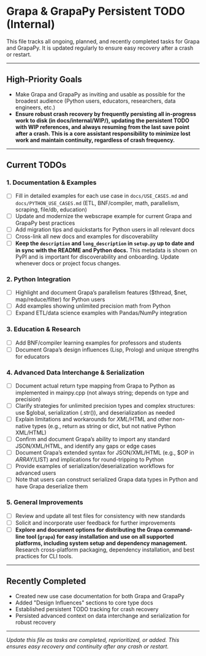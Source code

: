 # Grapa & GrapaPy Persistent TODO (Internal)

This file tracks all ongoing, planned, and recently completed tasks for Grapa and GrapaPy. It is updated regularly to ensure easy recovery after a crash or restart.

---

## High-Priority Goals
- Make Grapa and GrapaPy as inviting and usable as possible for the broadest audience (Python users, educators, researchers, data engineers, etc.)
- **Ensure robust crash recovery by frequently persisting all in-progress work to disk (in docs/internal/WIP/), updating the persistent TODO with WIP references, and always resuming from the last save point after a crash. This is a core assistant responsibility to minimize lost work and maintain continuity, regardless of crash frequency.**

---

## Current TODOs

### 1. Documentation & Examples
- [ ] Fill in detailed examples for each use case in `docs/USE_CASES.md` and `docs/PYTHON_USE_CASES.md` (ETL, BNF/compiler, math, parallelism, scraping, file/db, education)
- [ ] Update and modernize the webscrape example for current Grapa and GrapaPy best practices
- [ ] Add migration tips and quickstarts for Python users in all relevant docs
- [ ] Cross-link all new docs and examples for discoverability
- [ ] **Keep the `description` and `long_description` in `setup.py` up to date and in sync with the README and Python docs.** This metadata is shown on PyPI and is important for discoverability and onboarding. Update whenever docs or project focus changes.

### 2. Python Integration
- [ ] Highlight and document Grapa’s parallelism features ($thread, $net, map/reduce/filter) for Python users
- [ ] Add examples showing unlimited precision math from Python
- [ ] Expand ETL/data science examples with Pandas/NumPy integration

### 3. Education & Research
- [ ] Add BNF/compiler learning examples for professors and students
- [ ] Document Grapa’s design influences (Lisp, Prolog) and unique strengths for educators

### 4. Advanced Data Interchange & Serialization
- [ ] Document actual return type mapping from Grapa to Python as implemented in mainpy.cpp (not always string; depends on type and precision)
- [ ] Clarify strategies for unlimited precision types and complex structures: use $global, serialization (.str()), and deserialization as needed
- [ ] Explain limitations and workarounds for $XML/$HTML and other non-native types (e.g., return as string or dict, but not native Python XML/HTML)
- [ ] Confirm and document Grapa’s ability to import any standard JSON/XML/HTML, and identify any gaps or edge cases
- [ ] Document Grapa’s extended syntax for JSON/XML/HTML (e.g., $OP in $ARRAY/$LIST) and implications for round-tripping to Python
- [ ] Provide examples of serialization/deserialization workflows for advanced users
- [ ] Note that users can construct serialized Grapa data types in Python and have Grapa deserialize them

### 5. General Improvements
- [ ] Review and update all test files for consistency with new standards
- [ ] Solicit and incorporate user feedback for further improvements
- [ ] **Explore and document options for distributing the Grapa command-line tool (`grapa`) for easy installation and use on all supported platforms, including system setup and dependency management.** Research cross-platform packaging, dependency installation, and best practices for CLI tools.

---

## Recently Completed
- Created new use case documentation for both Grapa and GrapaPy
- Added "Design Influences" sections to core type docs
- Established persistent TODO tracking for crash recovery
- Persisted advanced context on data interchange and serialization for robust recovery

---

*Update this file as tasks are completed, reprioritized, or added. This ensures easy recovery and continuity after any crash or restart.* 